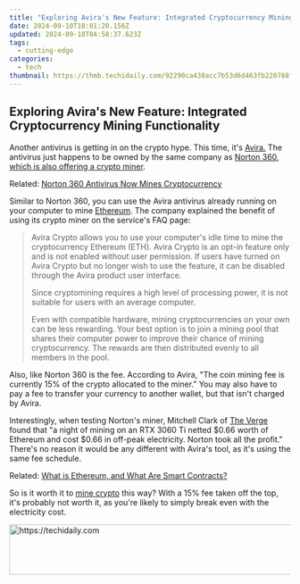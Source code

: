 ```yaml
---
title: "Exploring Avira's New Feature: Integrated Cryptocurrency Mining Functionality"
date: 2024-09-10T18:01:20.156Z
updated: 2024-09-18T04:58:37.623Z
tags:
  - cutting-edge
categories:
  - tech
thumbnail: https://thmb.techidaily.com/92290ca438acc7b53d6d463fb220788f23c7aae03036a5859c384dd9ace3b529.jpg
---
```


## Exploring Avira's New Feature: Integrated Cryptocurrency Mining Functionality

Another antivirus is getting in on the crypto hype. This time, it's [Avira.](https://support.avira.com/hc/en-us/articles/4407469485585-What-is-Avira-Crypto-) The antivirus just happens to be owned by the same company as [Norton 360, which is also offering a crypto miner](https://screen-mirror.techidaily.com/in-2024-3-facts-you-need-to-know-about-screen-mirroring-samsung-galaxy-a15-4g-drfone-by-drfone-android/).

Related: [Norton 360 Antivirus Now Mines Cryptocurrency](https://screen-mirror.techidaily.com/in-2024-3-facts-you-need-to-know-about-screen-mirroring-samsung-galaxy-a15-4g-drfone-by-drfone-android/) 

 Similar to Norton 360, you can use the Avira antivirus already running on your computer to mine [Ethereum](https://extra-information.techidaily.com/in-2024-automated-opener-your-srt-files-windows-and-mac/). The company explained the benefit of using its crypto miner on the service's FAQ page:

> Avira Crypto allows you to use your computer's idle time to mine the cryptocurrency Ethereum (ETH). Avira Crypto is an opt-in feature only and is not enabled without user permission. If users have turned on Avira Crypto but no longer wish to use the feature, it can be disabled through the Avira product user interface.
> 
> Since cryptomining requires a high level of processing power, it is not suitable for users with an average computer.
> 
> Even with compatible hardware, mining cryptocurrencies on your own can be less rewarding. Your best option is to join a mining pool that shares their computer power to improve their chance of mining cryptocurrency. The rewards are then distributed evenly to all members in the pool.

 Also, like Norton 360 is the fee. According to Avira, "The coin mining fee is currently 15% of the crypto allocated to the miner." You may also have to pay a fee to transfer your currency to another wallet, but that isn't charged by Avira.

 Interestingly, when testing Norton's miner, Mitchell Clark of [The Verge](https://www.theverge.com/2022/1/7/22869528/norton-crypto-miner-security-software-reaction) found that "a night of mining on an RTX 3060 Ti netted $0.66 worth of Ethereum and cost $0.66 in off-peak electricity. Norton took all the profit." There's no reason it would be any different with Avira's tool, as it's using the same fee schedule.

Related: [What is Ethereum, and What Are Smart Contracts?](https://extra-information.techidaily.com/in-2024-automated-opener-your-srt-files-windows-and-mac/) 

 So is it worth it to [mine crypto](https://fix-guide.techidaily.com/reliable-user-guide-to-fix-vivo-y100a-running-slow-and-freezing-drfone-by-drfone-fix-android-problems-fix-android-problems/) this way? With a 15% fee taken off the top, it's probably not worth it, as you're likely to simply break even with the electricity cost.

<ins class="adsbygoogle"
     style="display:block"
     data-ad-format="autorelaxed"
     data-ad-client="ca-pub-7571918770474297"
     data-ad-slot="1223367746"></ins>

<ins class="adsbygoogle"
     style="display:block"
     data-ad-client="ca-pub-7571918770474297"
     data-ad-slot="8358498916"
     data-ad-format="auto"
     data-full-width-responsive="true"></ins>



<!-- affiliate ads begin -->
<a href="https://ephamedtechinc.pxf.io/c/5597632/2137226/26400" target="_top" id="2137226">
  <img src="//a.impactradius-go.com/display-ad/26400-2137226" border="0" alt="https://techidaily.com" width="728" height="90"/>
</a>
<img height="0" width="0" src="https://ephamedtechinc.pxf.io/i/5597632/2137226/26400" style="position:absolute;visibility:hidden;" border="0" />
<!-- affiliate ads end -->

